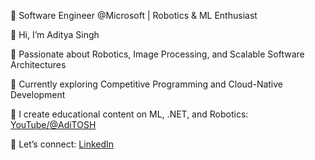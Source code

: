 🔧 Software Engineer @Microsoft | Robotics & ML Enthusiast

👋 Hi, I’m Aditya Singh

👀 Passionate about Robotics, Image Processing, and Scalable Software Architectures

🌱 Currently exploring Competitive Programming and Cloud-Native Development

🎥 I create educational content on ML, .NET, and Robotics: [YouTube/@AdiTOSH](https://www.youtube.com/@AdiTOSH)

🤝 Let’s connect: [LinkedIn](https://www.linkedin.com/in/aditya-singh-243ba8197)

<!---
Aditya-Singh-SSJ2/Aditya-Singh-SSJ2 is a ✨ special ✨ repository because its `README.md` (this file) appears on your GitHub profile.
You can click the Preview link to take a look at your changes.
--->
